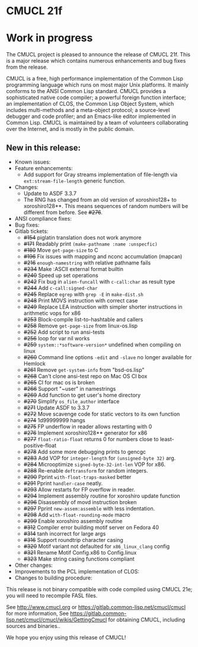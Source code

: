 # CMUCL 21f

# Work in progress

The CMUCL project is pleased to announce the release of CMUCL 21f.
This is a major release which contains numerous enhancements and bug
fixes from the <previous> release.

CMUCL is a free, high performance implementation of the Common Lisp
programming language which runs on most major Unix platforms. It
mainly conforms to the ANSI Common Lisp standard. CMUCL provides a
sophisticated native code compiler; a powerful foreign function
interface; an implementation of CLOS, the Common Lisp Object System,
which includes multi-methods and a meta-object protocol; a
source-level debugger and code profiler; and an Emacs-like editor
implemented in Common Lisp. CMUCL is maintained by a team of
volunteers collaborating over the Internet, and is mostly in the
public domain.

## New in this release:
  * Known issues:
  * Feature enhancements:
    * Add support for Gray streams implementation of file-length via
      `ext:stream-file-length` generic function.
  * Changes:
    * Update to ASDF 3.3.7
    * The RNG has changed from an old version of xoroshiro128+ to
      xoroshiro128**.  This means sequences of random numbers will be
      different from before.  See ~~#276~~.
  * ANSI compliance fixes:
  * Bug fixes:
  * Gitlab tickets:
    * ~~#154~~ piglatin translation does not work anymore
    * ~~#171~~ Readably print `(make-pathname :name :unspecfic)`
    * ~~#180~~ Move `get-page-size` to C
    * ~~#196~~ Fix issues with mapping and nconc accumulation (mapcan)
    * ~~#216~~ `enough-namestring` with relative pathname fails
    * ~~#234~~ Make :ASCII external format builtin
    * ~~#240~~ Speed up set operations
    * ~~#242~~ Fix bug in `alien-funcall` with `c-call:char` as result type
    * ~~#244~~ Add `c-call:signed-char`
    * ~~#245~~ Replace `egrep` with `grep -E` in `make-dist.sh`
    * ~~#248~~ Print MOVS instruction with correct case
    * ~~#249~~ Replace LEA instruction with simpler shorter instructions in arithmetic vops for x86
    * ~~#253~~ Block-compile list-to-hashtable and callers
    * ~~#258~~ Remove `get-page-size` from linux-os.lisp
    * ~~#252~~ Add script to run ansi-tests
    * ~~#256~~ loop for var nil works
    * ~~#259~~ `system::*software-version*` undefined when compiling
      on linux
    * ~~#260~~ Command line options `-edit` and `-slave` no longer
      available for Hemlock
    * ~~#261~~ Remove `get-system-info` from "bsd-os.lisp"
    * ~~#268~~ Can't clone ansi-test repo on Mac OS CI box
    * ~~#265~~ CI for mac os is broken
    * ~~#266~~ Support "~user" in namestrings
    * ~~#269~~ Add function to get user's home directory
    * ~~#270~~ Simplify `os_file_author` interface
    * ~~#271~~ Update ASDF to 3.3.7
    * ~~#272~~ Move scavenge code for static vectors to its own function
    * ~~#274~~ 1d99999999 hangs
    * ~~#275~~ FP underflow in reader allows restarting with 0
    * ~~#276~~ Implement xoroshiro128** generator for x86
    * ~~#277~~ `float-ratio-float` returns 0 for numbers close to
      least-positive-float
    * ~~#278~~ Add some more debugging prints to gencgc
    * ~~#283~~ Add VOP for `integer-length` for `(unsigned-byte 32)` arg.
    * ~~#284~~ Microoptimize `signed-byte-32-int-len` VOP for x86.
    * ~~#288~~ Re-enable `deftransform` for random integers.
    * ~~#290~~ Pprint `with-float-traps-masked` better
    * ~~#291~~ Pprint `handler-case` neatly.
    * ~~#293~~ Allow restarts for FP overflow in reader.
    * ~~#294~~ Implement assembly routine for xoroshiro update function
    * ~~#296~~ Disassembly of movd instruction broken
    * ~~#297~~ Pprint `new-assem:assemble` with less indentation.
    * ~~#298~~ Add `with-float-rounding-mode` macro
    * ~~#299~~ Enable xoroshiro assembly routine
    * ~~#312~~ Compiler error building motif server on Fedora 40
    * ~~#314~~ tanh incorrect for large args
    * ~~#316~~ Support roundtrip character casing
    * ~~#320~~ Motif variant not defaulted for `x86_linux_clang` config
    * ~~#321~~ Rename Motif Config.x86 to Config.linux
    * ~~#323~~ Make string casing functions compliant
  * Other changes:
  * Improvements to the PCL implementation of CLOS:
  * Changes to building procedure:

This release is not binary compatible with code compiled using CMUCL
21e; you will need to recompile FASL files.

See http://www.cmucl.org or
https://gitlab.common-lisp.net/cmucl/cmucl for more information,
See
https://gitlab.common-lisp.net/cmucl/cmucl/wikis/GettingCmucl
for obtaining CMUCL, including sources and binaries..


We hope you enjoy using this release of CMUCL!
